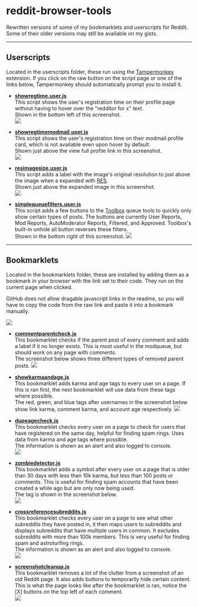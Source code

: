 # reddit-browser-tools
Rewritten versions of some of my bookmarklets and userscripts for Reddit. Some of their older versions may still be available on my gists. 

---

## Userscripts

Located in the userscripts folder, these run using the [Tampermonkey](https://tampermonkey.net/) extension. If you click on the raw button on the script page or one of the links below, Tampermonkey should automatically prompt you to install it.

- [**showregtime.user.js**](https://github.com/PitchforkAssistant/reddit-browser-tools/raw/main/userscripts/showregtime.user.js)  
    This script shows the user's registration time on their profile page without having to hover over the "redditor for x" text.  
    Shown in the bottom left of this screenshot.  
    ![](https://i.imgur.com/TWQibuj.png)

- [**showregtimemodmail.user.js**](https://github.com/PitchforkAssistant/reddit-browser-tools/raw/main/userscripts/showregtimemodmail.user.js)  
    This script shows the user's registration time on their modmail profile card, which is not available even upon hover by default.  
    Shown just above the view full profile link in this screenshot.  
    ![](https://i.imgur.com/ScckciY.png)

- [**resimagesize.user.js**](https://github.com/PitchforkAssistant/reddit-browser-tools/raw/main/userscripts/resimagesize.user.js)  
    This script adds a label with the image's original resolution to just above the image when a expanded with [RES](https://redditenhancementsuite.com/).   
    Shown just above the expanded image in this screenshot.  
    ![](https://i.imgur.com/MqokNVe.png)

- [**simplequeuefilters.user.js**](https://github.com/PitchforkAssistant/reddit-browser-tools/raw/main/userscripts/simplequeuefilters.user.js)  
    This script adds a few buttons to the [Toolbox](https://github.com/toolbox-team/reddit-moderator-toolbox) queue tools to quickly only show  certain types of posts. The buttons are currently User Reports, Mod Reports, AutoModerator Reports, Filtered, and Approved. Toolbox's built-in unhide all button reverses these filters.    
    Shown in the bottom right of this screenshot. 
    ![](https://i.imgur.com/VsH41Ca.png)

---

## Bookmarklets

Located in the bookmarklets folder, these are installed by adding them as a bookmark in your browser with the link set to their code. They run on the current page when clicked.

GitHub does not allow dragable javascript links in the readme, so you will have to copy the code from the raw link and paste it into a bookmark manually.

![](https://i.imgur.com/ce2rRaC.png)

- [**commentparentcheck.js**](https://github.com/PitchforkAssistant/reddit-browser-tools/raw/main/bookmarklets/commentparentcheck.js)  
    This bookmarklet checks if the parent post of every comment and adds a label if it no longer exists. This is most useful in the modqueue, but should work on any page with comments.  
    The screenshot below shows three different types of removed parent posts.
    ![](https://i.imgur.com/JmAf1p7.png)

- [**showkarmaandage.js**](https://github.com/PitchforkAssistant/reddit-browser-tools/raw/main/bookmarklets/showkarmaandage.js)  
    This bookmarklet adds karma and age tags to every user on a page. If this is ran first, the next bookmarklet will use data from these tags where possible.   
    The red, green, and blue tags after usernames in the screenshot below show link karma, comment karma, and account age respectively. 
    ![](https://i.imgur.com/1q9Jr1x.png)

- [**dupeagecheck.js**](https://github.com/PitchforkAssistant/reddit-browser-tools/raw/main/bookmarklets/dupeagecheck.js)  
    This bookmarklet checks every user on a page to check for users that have registered on the same day, helpful for finding spam rings. Uses data from karma and age tags where possible.  
    The information is shown as an alert and also logged to console.  
    ![](https://i.imgur.com/Tamr41R.png)

- [**zombiedetector.js**](https://github.com/PitchforkAssistant/reddit-browser-tools/raw/main/bookmarklets/zombiedetector.js)  
    This bookmarklet adds a symbol after every user on a page that is older than 30 days with less than 10k karma, but less than 100 posts or comments. This is useful for finding spam accounts that have been created a while ago but are only now being used.  
    The tag is shown in the screenshot below.  
    ![](https://i.imgur.com/w2eONmG.png)

- [**crossreferencesubreddits.js**](https://github.com/PitchforkAssistant/reddit-browser-tools/raw/main/bookmarklets/crossreferencesubreddits.js)  
    This bookmarklet checks every user on a page to see what other subreddits they have posted in, it then maps users to subreddits and displays subreddits that have multiple users in common. It excludes subreddits with more than 100k members. This is very useful for finding spam and astroturfing rings.  
    The information is shown as an alert and also logged to console.  
    ![](https://i.imgur.com/IB50WbP.png)

- [**screenshotcleanup.js**](https://github.com/PitchforkAssistant/reddit-browser-tools/raw/main/bookmarklets/screenshotcleanup.js)  
    This bookmarklet removes a lot of the clutter from a screenshot of an old Reddit page. It also adds buttons to temporarily hide certain content.  
    This is what the page looks like after the bookmarklet is ran, notice the [X] buttons on the top left of each comment.  
    ![](https://i.imgur.com/wazD74h.png)
